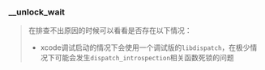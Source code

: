 ### \_\_unlock\_wait

> 在排查不出原因的时候可以看看是否存在以下情况：
> * xcode调试启动的情况下会使用一个调试版的`libdispatch`，在极少情况下可能会发生`dispatch_introspection`相关函数死锁的问题





